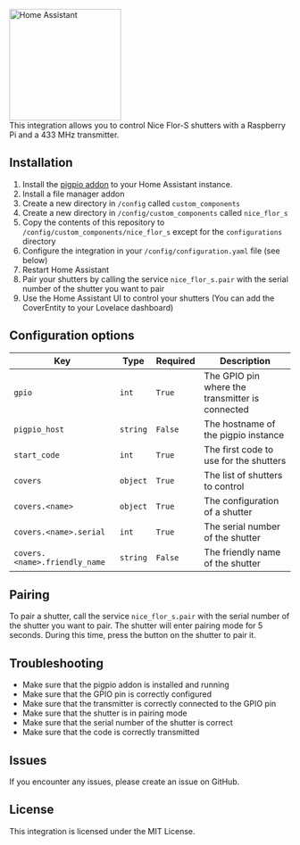<img src="https://www.home-assistant.io/images/home-assistant-logo.svg" alt="Home Assistant" width="200"/><br>
This integration allows you to control Nice Flor-S shutters with a Raspberry Pi and a 433 MHz transmitter.

## Installation 
1. Install the [pigpio addon](https://github.com/Poeschl-HomeAssistant-Addons/repository/tree/main/pigpio) to your Home Assistant instance.
2. Install a file manager addon
3. Create a new directory in `/config` called `custom_components`
4. Create a new directory in `/config/custom_components` called `nice_flor_s`
5. Copy the contents of this repository to `/config/custom_components/nice_flor_s` except for the `configurations` directory
6. Configure the integration in your `/config/configuration.yaml` file (see below)
7. Restart Home Assistant
8. Pair your shutters by calling the service `nice_flor_s.pair` with the serial number of the shutter you want to pair
9. Use the Home Assistant UI to control your shutters (You can add the CoverEntity to your Lovelace dashboard)
## Configuration options
| Key | Type | Required | Description |
| --- | --- | --- | --- |
| `gpio` | `int` | `True` | The GPIO pin where the transmitter is connected |
| `pigpio_host` | `string` | `False` | The hostname of the pigpio instance |
| `start_code` | `int` | `True` | The first code to use for the shutters |
| `covers` | `object` | `True` | The list of shutters to control |
| `covers.<name>` | `object` | `True` | The configuration of a shutter |
| `covers.<name>.serial` | `int` | `True` | The serial number of the shutter |
| `covers.<name>.friendly_name` | `string` | `False` | The friendly name of the shutter |
## Pairing
To pair a shutter, call the service `nice_flor_s.pair` with the serial number of the shutter you want to pair.
The shutter will enter pairing mode for 5 seconds. During this time, press the button on the shutter to pair it.
## Troubleshooting
- Make sure that the pigpio addon is installed and running
- Make sure that the GPIO pin is correctly configured
- Make sure that the transmitter is correctly connected to the GPIO pin
- Make sure that the shutter is in pairing mode
- Make sure that the serial number of the shutter is correct
- Make sure that the code is correctly transmitted
## Issues
If you encounter any issues, please create an issue on GitHub.
## License
This integration is licensed under the MIT License.

